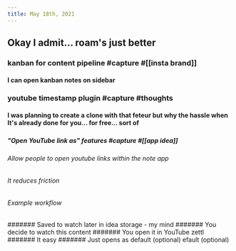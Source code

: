```yaml
---
title: May 18th, 2021
---
```

## Okay I admit... roam's just better
### kanban for content pipeline #capture #[[insta brand]]
#### I can open kanban notes on sidebar
### youtube timestamp plugin #capture #thoughts
#### I was planning to create a clone with that feteur but why the hassle when It's already done for you... for free... sort of
###
##### "Open YouTube link as" features #capture #[[app idea]]
###### Allow people to open youtube links within the note app
###### It reduces friction
###### Example workflow
####### Saved to watch later in idea storage - my mind
####### You decide to watch this content
####### You open it in YouTube zettl
####### It easy
####### Just opens as default (optional)
efault (optional)

